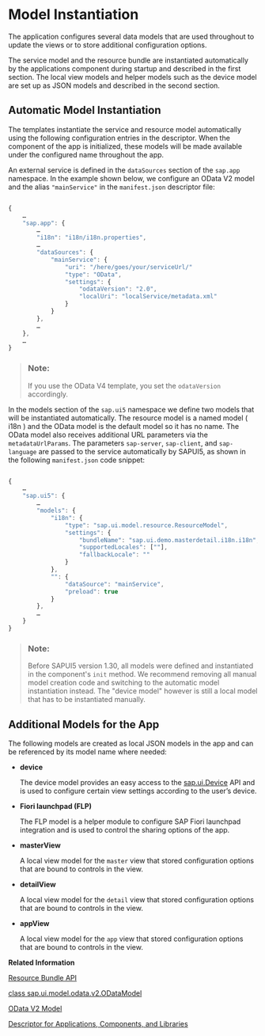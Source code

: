 <!-- loio7833775ae607430c9d708d9a3a145263 -->

# Model Instantiation

The application configures several data models that are used throughout to update the views or to store additional configuration options.

The service model and the resource bundle are instantiated automatically by the applications component during startup and described in the first section. The local view models and helper models such as the device model are set up as JSON models and described in the second section.



<a name="loio7833775ae607430c9d708d9a3a145263__section_mzx_2ql_n4b"/>

## Automatic Model Instantiation

The templates instantiate the service and resource model automatically using the following configuration entries in the descriptor. When the component of the app is initialized, these models will be made available under the configured name throughout the app.

An external service is defined in the `dataSources` section of the `sap.app` namespace. In the example shown below, we configure an OData V2 model and the alias `"mainService"` in the `manifest.json` descriptor file:

```js

{
	…
	"sap.app": {
		…
		"i18n": "i18n/i18n.properties",
		…
		"dataSources": {
			"mainService": {
				"uri": "/here/goes/your/serviceUrl/"
				"type": "OData",
				"settings": {
					"odataVersion": "2.0",
					"localUri": "localService/metadata.xml"
				}
			}
		},
		…
	},
	…
}
```

> ### Note:  
> If you use the OData V4 template, you set the `odataVersion` accordingly.

In the models section of the `sap.ui5` namespace we define two models that will be instantiated automatically. The resource model is a named model \( i18n \) and the OData model is the default model so it has no name. The OData model also receives additional URL parameters via the `metadataUrlParams`. The parameters `sap-server`, `sap-client`, and `sap-language` are passed to the service automatically by SAPUI5, as shown in the following `manifest.json` code snippet:

```js

{
	…
	"sap.ui5": {
		…
		"models": {
			"i18n": {
				"type": "sap.ui.model.resource.ResourceModel",
				"settings": {
					"bundleName": "sap.ui.demo.masterdetail.i18n.i18n",
					"supportedLocales": [""],
					"fallbackLocale": ""
				}
			},
			"": {
				"dataSource": "mainService",
				"preload": true
			}
		},
		…
	}
}
```

> ### Note:  
> Before SAPUI5 version 1.30, all models were defined and instantiated in the component's `init` method. We recommend removing all manual model creation code and switching to the automatic model instantiation instead. The "device model" however is still a local model that has to be instantiated manually.



## Additional Models for the App

The following models are created as local JSON models in the app and can be referenced by its model name where needed:

-   **device**

    The device model provides an easy access to the [sap.ui.Device](https://sapui5.hana.ondemand.com/#/api/sap.ui.Device) API and is used to configure certain view settings according to the user’s device.

-   **Fiori launchpad \(FLP\)**

    The FLP model is a helper module to configure SAP Fiori launchpad integration and is used to control the sharing options of the app.

-   **masterView**

    A local view model for the `master` view that stored configuration options that are bound to controls in the view.

-   **detailView**

    A local view model for the `detail` view that stored configuration options that are bound to controls in the view.

-   **appView**

    A local view model for the `app` view that stored configuration options that are bound to controls in the view.


**Related Information**  


[Resource Bundle API](https://sapui5.hana.ondemand.com/#/api/sap.ui.model.resource.ResourceModel)

[class sap.ui.model.odata.v2.ODataModel](https://sapui5.hana.ondemand.com/#/api/sap.ui.model.odata.v2.ODataModel)

[OData V2 Model](https://ui5.sap.com/#/topic/6c47b2b39db9404582994070ec3d57a2.html)

[Descriptor for Applications, Components, and Libraries](https://ui5.sap.com/#/topic/be0cf40f61184b358b5faedaec98b2da.html)

